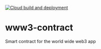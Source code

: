 [![Cloud build and deployment](https://github.com/Madeindreams/www3-contract/actions/workflows/test.yaml/badge.svg)](https://github.com/Madeindreams/www3-contract/actions/workflows/test.yaml)

# www3-contract
Smart contract for the world wide web3 app

